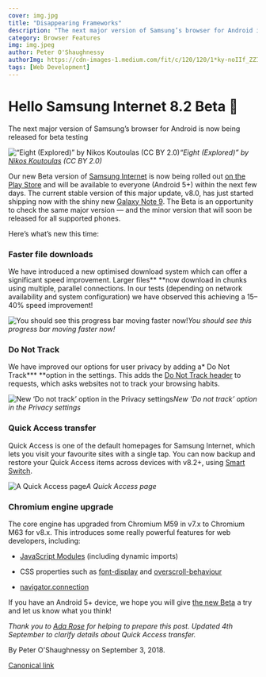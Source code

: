 ```yaml
---
cover: img.jpg
title: "Disappearing Frameworks"
description: "The next major version of Samsung’s browser for Android is now being released for beta testing"
category: Browser Features
img: img.jpeg
author: Peter O'Shaughnessy
authorImg: https://cdn-images-1.medium.com/fit/c/120/120/1*ky-noIIf_ZZIoGDsvfW3AA.jpeg
tags: [Web Development]
---
```

# Hello Samsung Internet 8.2 Beta 👋

The next major version of Samsung’s browser for Android is now being released for beta testing

![“Eight (Explored)” by [Nikos Koutoulas](https://www.flickr.com/photos/nikoskoutoulasphotography/) (CC BY 2.0)](https://cdn-images-1.medium.com/max/2048/1*KICPuU5vEBkLDFsrRYcNBQ.jpeg)*“Eight (Explored)” by [Nikos Koutoulas](https://www.flickr.com/photos/nikoskoutoulasphotography/) (CC BY 2.0)*

Our new Beta version of [Samsung Internet](https://samsunginter.net/about) is now being rolled out [on the Play Store](https://play.google.com/store/apps/details?id=com.sec.android.app.sbrowser.beta) and will be available to everyone (Android 5+) within the next few days. The current stable version of this major update, v8.0, has just started shipping now with the shiny new [Galaxy Note 9](https://www.samsung.com/uk/smartphones/galaxy-note9/buy/). The Beta is an opportunity to check the same major version — and the minor version that will soon be released for all supported phones.

Here’s what’s new this time:

### Faster file downloads

We have introduced a new optimised download system which can offer a significant speed improvement. Larger files** **now download in chunks using multiple, parallel connections. In our tests (depending on network availability and system configuration) we have observed this achieving a 15–40% speed improvement!

![You should see this progress bar moving faster now!](https://cdn-images-1.medium.com/max/2000/1*yg7GKUTJKXPXhXCbJUnXAw.png)*You should see this progress bar moving faster now!*

### Do Not Track

We have improved our options for user privacy by adding a* Do Not Track*** **option in the settings. This adds the [Do Not Track header](https://en.wikipedia.org/wiki/Do_Not_Track) to requests, which asks websites not to track your browsing habits.

![New ‘Do not track’ option in the Privacy settings](https://cdn-images-1.medium.com/max/2000/1*uNB4-FCvxCpK4eTdJhlTsQ.png)*New ‘Do not track’ option in the Privacy settings*

### Quick Access transfer

Quick Access is one of the default homepages for Samsung Internet, which lets you visit your favourite sites with a single tap. You can now backup and restore your Quick Access items across devices with v8.2+, using [Smart Switch](https://www.samsung.com/us/smart-switch/).

![A Quick Access page](https://cdn-images-1.medium.com/max/2000/1*PwgMb1svaVctyQ-tfFqdXA.png)*A Quick Access page*

### Chromium engine upgrade

The core engine has upgraded from Chromium M59 in v7.x to Chromium M63 for v8.x. This introduces some really powerful features for web developers, including:

* [JavaScript Modules](https://developer.mozilla.org/en-US/docs/Web/JavaScript/Reference/Statements/import) (including dynamic imports)

* CSS properties such as [font-display](https://developer.mozilla.org/en-US/docs/Web/CSS/@font-face/font-display) and [overscroll-behaviour](https://developer.mozilla.org/en-US/docs/Web/CSS/overscroll-behavior)

* [navigator.connection](https://developer.mozilla.org/en-US/docs/Web/API/Navigator/connection)

If you have an Android 5+ device, we hope you will give [the new Beta](https://play.google.com/store/apps/details?id=com.sec.android.app.sbrowser.beta) a try and let us know what you think!

*Thank you to [Ada Rose](undefined) for helping to prepare this post. Updated 4th September to clarify details about Quick Access transfer.*

By Peter O'Shaughnessy on September 3, 2018.

[Canonical link](https://medium.com/samsung-internet-dev/hello-samsung-internet-8-2-beta-521e4b215fb3)
